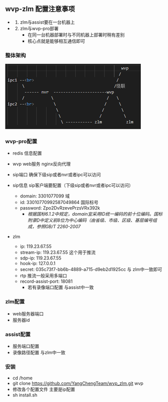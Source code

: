 ## wvp-zlm 配置注意事项

- 1. zlm与assist要在一台机器上
- 2. zlm与wvp-pro部署
     - 在同一台机器部署时与不同机器上部署时稍有差别
     - 核心点就是能够相互通信即可


### 整体架构

![架构图](arch.png)



### wvp-pro配置

- redis          信息配置
- wvp web服务    nginx反向代理
- sip端口  确保下级sip或者nvr或者ipc可以访问
- sip信息 sip客户端要配置（下级sip或者nvr或者ipc可以访问）
    - domain: 3301077099 域 
    - id: 33010770992587049864 国际标号
    - password: Zpo2DvRzevePrzsVRx392k
        - *根据国标6.1.2中规定，domain宜采用ID统一编码的前十位编码。国标附录D中定义前8位为中心编码（由省级、市级、区级、基层编号组成，参照GB/T 2260-2007*


- zlm    
    - ip:  119.23.67.55
    - stream-ip:  119.23.67.55 这个用于推流
    - sdp-ip:  119.23.67.55 
    - hook-ip: 127.0.0.1 
    - secret: 035c73f7-bb6b-4889-a715-d9eb2d1925cc 与 zlm中一致即可 
    - rtp 推流一般采用多端口
    - record-assist-port: 18081
      - 若有录像端口配置 与assist中一致

### zlm配置

- web服务器端口  
- 服务器id 


### assist配置

- 服务端口配置
- 录像路径配置 与zlm中一致


### 安装

- cd  /home
- git clone https://github.com/YangChengTeam/wvp_zlm.git wvp
- 修改各个配置文件 主要是ip配置
- sh install.sh
